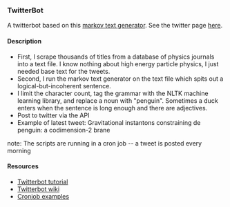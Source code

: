 ### TwitterBot

A twitterbot based on this [markov text generator](https://github.com/codebox/markov-text). See the twitter page [here](www.twitter.com/penguinphysics1).

#### Description
* First, I scrape thousands of titles from a database of physics journals into a text file. I know nothing about high energy particle physics, I just needed base text for the tweets. 
* Second, I run the markov text generator on the text file which spits out a logical-but-incoherent sentence.
* I limit the character count, tag the grammar with the NLTK machine learning library, and replace a noun with "penguin". Sometimes a duck enters when the sentence is long enough and there are adjectives.
* Post to twitter via the API
* Example of latest tweet: Gravitational instantons constraining de penguin: a codimension-2 brane

note: The scripts are running in a cron job -- a tweet is posted every morning

#### Resources
* [Twitterbot tutorial](http://www.dototot.com/how-to-write-a-twitter-bot-with-python-and-tweepy/)
* [Twitterbot wiki](https://botwiki.org/tutorials/twitterbots/)
* [Cronjob examples](http://www.thegeekstuff.com/2009/06/15-practical-crontab-examples/)
